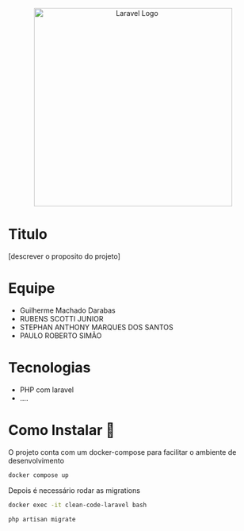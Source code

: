 <p align="center"><a href="https://laravel.com" target="_blank"><img src="https://raw.githubusercontent.com/laravel/art/master/logo-lockup/5%20SVG/2%20CMYK/1%20Full%20Color/laravel-logolockup-cmyk-red.svg" width="400" alt="Laravel Logo"></a></p>

# Titulo
[descrever o proposito do projeto]

# Equipe

- Guilherme Machado Darabas
- RUBENS SCOTTI JUNIOR
- STEPHAN ANTHONY MARQUES DOS SANTOS
- PAULO ROBERTO SIMÃO

# Tecnologias

- PHP com laravel
- ....

# Como Instalar 🔨

O projeto conta com um docker-compose para facilitar o ambiente de desenvolvimento

```bash
docker compose up
```

Depois é necessário rodar as migrations

```bash
docker exec -it clean-code-laravel bash

php artisan migrate
```
